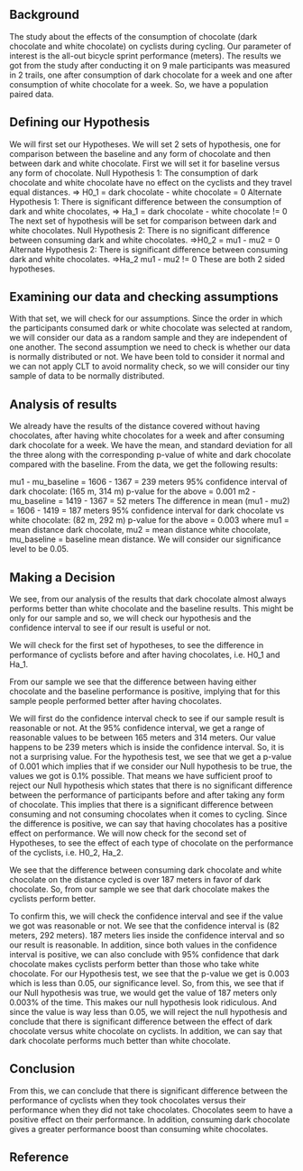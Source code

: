 ## Background
  The study about the effects of the consumption of chocolate (dark chocolate and white chocolate) on cyclists during cycling. Our parameter of interest is the all-out bicycle sprint performance (meters). The results we got from the study after conducting it on 9 male participants was measured in 2 trails, one after consumption of dark chocolate for a week and one after consumption of white chocolate for a week. So, we have a population paired data.

## Defining our Hypothesis
We will first set our Hypotheses. We will set 2 sets of hypothesis, one for comparison between the baseline and any form of chocolate and then between dark and white chocolate.
First we will set it for baseline versus any form of chocolate. Null Hypothesis 1: The consumption of dark chocolate and white chocolate have no effect on the cyclists and they travel equal distances. => H0_1 = dark chocolate - white chocolate = 0
Alternate Hypothesis 1: There is significant difference between the consumption of dark and white chocolates, => Ha_1 = dark chocolate - white chocolate != 0
The next set of hypothesis will be set for comparison between dark and white chocolates. Null Hypothesis 2: There is no significant difference between consuming dark and white chocolates. =>H0_2 = mu1 - mu2 = 0 Alternate Hypothesis 2: There is significant difference between consuming dark and white chocolates. =>Ha_2 mu1 - mu2 != 0 These are both 2 sided hypotheses.

## Examining our data and checking assumptions
With that set, we will check for our assumptions.
Since the order in which the participants consumed dark or white chocolate was selected at random, we will consider our data as a random sample and they are independent of one another. The second assumption we need to check is whether our data is normally distributed or not. We have been told to consider it normal and we can not apply CLT to avoid normality check, so we will consider our tiny sample of data to be normally distributed.

## Analysis of results
We already have the results of the distance covered without having chocolates, after having white chocolates for a week and after consuming dark chocolate for a week. We have the mean, and standard deviation for all the three along with the corresponding p-value of white and dark chocolate compared with the baseline.
From the data, we get the following results:

mu1 - mu_baseline = 1606 - 1367 = 239 meters
95% confidence interval of dark chocolate: (165 m, 314 m)
p-value for the above = 0.001
m2 - mu_baseline = 1419 - 1367 = 52 meters The difference in mean (mu1 - mu2) = 1606 - 1419 = 187 meters
95% confidence interval for dark chocolate vs white chocolate: (82 m, 292 m)
p-value for the above = 0.003
where mu1 = mean distance dark chocolate, mu2 = mean distance white chocolate, mu_baseline = baseline mean distance.
We will consider our significance level to be 0.05.

## Making a Decision
We see, from our analysis of the results that dark chocolate almost always performs better than white chocolate and the baseline results. This might be only for our sample and so, we will check our hypothesis and the confidence interval to see if our result is useful or not.

We will check for the first set of hypotheses, to see the difference in performance of cyclists before and after having chocolates, i.e. H0_1 and Ha_1.

From our sample we see that the difference between having either chocolate and the baseline performance is positive, implying that for this sample people performed better after having chocolates.

We will first do the confidence interval check to see if our sample result is reasonable or not. At the 95% confidence interval, we get a range of reasonable values to be between 165 meters and 314 meters. Our value happens to be 239 meters which is inside the confidence interval. So, it is not a surprising value.
For the hypothesis test, we see that we get a p-value of 0.001 which implies that if we consider our Null hypothesis to be true, the values we got is 0.1% possible. That means we have sufficient proof to reject our Null hypothesis which states that there is no significant difference between the performance of participants before and after taking any form of chocolate. This implies that there is a significant difference between consuming and not consuming chocolates when it comes to cycling. Since the difference is positive, we can say that having chocolates has a positive effect on performance.
We will now check for the second set of Hypotheses, to see the effect of each type of chocolate on the performance of the cyclists, i.e. H0_2, Ha_2.

We see that the difference between consuming dark chocolate and white chocolate on the distance cycled is over 187 meters in favor of dark chocolate. So, from our sample we see that dark chocolate makes the cyclists perform better.

To confirm this, we will check the confidence interval and see if the value we got was reasonable or not. We see that the confidence interval is (82 meters, 292 meters). 187 meters lies inside the confidence interval and so our result is reasonable. In addition, since both values in the confidence interval is positive, we can also conclude with 95% confidence that dark chocolate makes cyclists perform better than those who take white chocolate.
For our Hypothesis test, we see that the p-value we get is 0.003 which is less than 0.05, our significance level. So, from this, we see that if our Null hypothesis was true, we would get the value of 187 meters only 0.003% of the time. This makes our null hypothesis look ridiculous. And since the value is way less than 0.05, we will reject the null hypothesis and conclude that there is significant difference between the effect of dark chocolate versus white chocolate on cyclists. In addition, we can say that dark chocolate performs much better than white chocolate.

## Conclusion
From this, we can conclude that there is significant difference between the performance of cyclists when they took chocolates versus their performance when they did not take chocolates. Chocolates seem to have a positive effect on their performance. In addition, consuming dark chocolate gives a greater performance boost than consuming white chocolates.

## Reference
